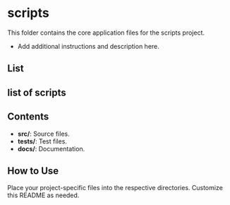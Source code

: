 # scripts

This folder contains the core application files for the scripts project.

- Add additional instructions and description here.

## List 
list of scripts
- 

## Contents
- **src/**: Source files.
- **tests/**: Test files.
- **docs/**: Documentation.

## How to Use
Place your project-specific files into the respective directories. Customize this README as needed.

